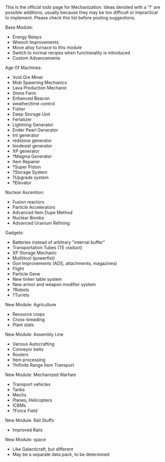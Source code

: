This is the official todo page for Mechanization. Ideas denoted with a '?' are possible additions, usually because they may be too difficult or impractical to implement. Please check this list before posting suggestions.

Base Module:
* Energy Relays
* Wrench Improvements
* Move alloy furnace to this module
* Switch to normal recipes when functionality is introduced
* Custom Advancements

Age Of Machines:
* Void Ore Miner
* Mob Spawning Mechanics
* Lava Production Mechanic
* Stone Farm
* Enhanced Beacon
* weather/time control
* Fisher
* Deep Storage Unit
* Fertalizer
* Lightning Generator
* Ender Pearl Generator
* tnt generator
* redstone generator
* biodesiel generator
* XP generator
* ?Magma Generator
* Item Repairer
* ?Super Piston
* ?Storage System
* ?Upgrade system
* ?Elevator

Nuclear Ascention:
* Fusion reactors
* Particle Accelerators
* Advanced Item Dupe Method
* Nuclear Bombs
* Advanced Uranium Refining

Gadgets:
* Batteries instead of arbitrary "internal buffer"
* Transportation Tubes (TE viaduct)
* XP Storage Mechanic
* Muiltitool (powerfist)
* Gun Improvements (ADS, attachments, magazines)
* Flight
* Particle Gene
* New tinker table system
* New armor and weapon modifier system
* ?Robots
* ?Turrets

New Module: Agriculture
* Resource crops
* Cross-breading
* Plant stats

New Module: Assembly Line
* Various Autocrafting
* Conveyor belts
* Routers
* Item processing
* ?Infinite Range Item Transport

New Module: Mechanized Warfare
* Transport vehicles
* Tanks
* Mechs
* Planes, Helicopters
* ICBMs
* ?Force Field

New Module: Rail Stuffs
* Improved Rails

New Module: space
* Like Galacticraft, but different
* May be a separate data pack, to be determined